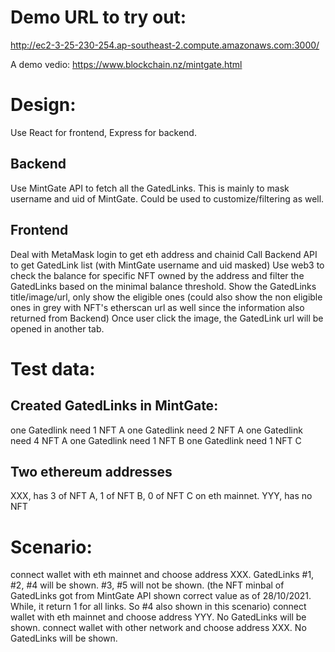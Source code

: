 # Demo URL to try out:
http://ec2-3-25-230-254.ap-southeast-2.compute.amazonaws.com:3000/

A demo vedio: https://www.blockchain.nz/mintgate.html

# Design:
Use React for frontend, Express for backend.
## Backend
Use MintGate API to fetch all the GatedLinks. This is mainly to mask username and uid of MintGate. Could be used to customize/filtering as well.
## Frontend
Deal with MetaMask login to get eth address and chainid
Call Backend API to get GatedLink list (with MintGate username and uid masked)
Use web3 to check the balance for specific NFT owned by the address and filter the GatedLinks based on the minimal balance threshold.
Show the GatedLinks title/image/url, only show the eligible ones (could also show the non eligible ones in grey with NFT's etherscan url as well since the information also returned from Backend)
Once user click the image, the GatedLink url will be opened in another tab.

# Test data:
## Created GatedLinks in MintGate:
one Gatedlink need 1 NFT A
one Gatedlink need 2 NFT A
one Gatedlink need 4 NFT A
one Gatedlink need 1 NFT B
one Gatedlink need 1 NFT C

## Two ethereum addresses
XXX, has 3 of NFT A, 1 of NFT B, 0 of NFT C on eth mainnet.
YYY, has no NFT

# Scenario:
connect wallet with eth mainnet and choose address XXX. GatedLinks #1, #2, #4 will be shown. #3, #5 will not be shown. (the NFT minbal of GatedLinks got from MintGate API shown correct value as of 28/10/2021. While, it return 1 for all links. So #4 also shown in this scenario)
connect wallet with eth mainnet and choose address YYY. No GatedLinks will be shown.
connect wallet with other network and choose address XXX. No GatedLinks will be shown.
